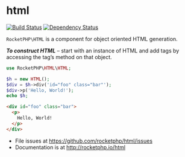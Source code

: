 # html

[![Build Status](https://travis-ci.org/rocketphp/html.svg?branch=master)](https://travis-ci.org/rocketphp/html)
[![Dependency Status](https://www.versioneye.com/user/projects/55e5eb448c0f620019000540/badge.svg?style=flat)](https://www.versioneye.com/user/projects/55e5eb448c0f620019000540)

`RocketPHP\HTML` is a component for object oriented HTML generation.

**_To construct HTML_** – start with an instance of HTML and add tags by accessing the tag’s method on that object.

```php
use RocketPHP\HTML\HTML;

$h = new HTML();
$div = $h->div('id="foo" class="bar"');
$div->p('Hello, World!');
echo $h;
```

```html
<div id="foo" class="bar">
  <p>
    Hello, World!
  </p>
</div>
```

- File issues at https://github.com/rocketphp/html/issues
- Documentation is at http://rocketphp.io/html
